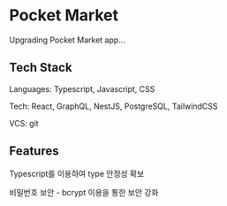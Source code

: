 # Pocket Market

Upgrading Pocket Market app...

## Tech Stack

Languages: Typescript, Javascript, CSS

Tech: React, GraphQL, NestJS, PostgreSQL, TailwindCSS 

VCS: git

## Features

Typescript를 이용하여 type 안정성 확보

비밀번호 보안 - bcrypt 이용을 통한 보안 강화
